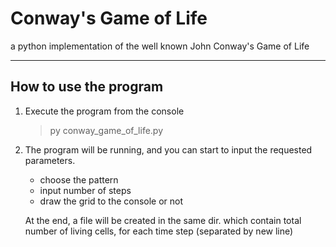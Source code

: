 # Conway's Game of Life

 a python implementation of the well known John Conway's Game of Life
 
 ---
 
 How to use the program
-----------------------

1. Execute the program from the console
	> py conway_game_of_life.py
	
2. The program will be running, and you can start to input the requested parameters.
	- choose the pattern
	- input number of steps
	- draw the grid to the console or not

   At the end, a file will be created in the same dir.
   which contain total number of living cells, for each time step (separated by new line)